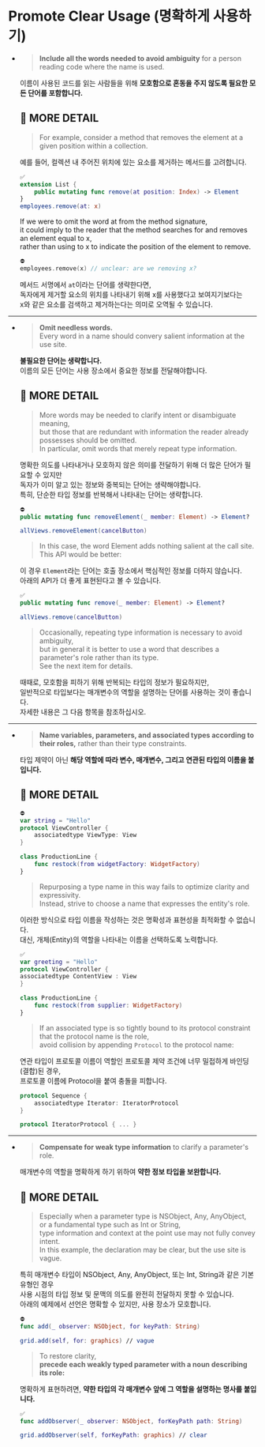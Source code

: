 # Promote Clear Usage (명확하게 사용하기)
- >**Include all the words needed to avoid ambiguity** for a person reading code where the name is used.   

    이름이 사용된 코드를 읽는 사람들을 위해 **모호함으로 혼동을 주지 않도록 필요한 모든 단어를 포함합니다.**
    
    ## 🔎 MORE DETAIL
    > For example, consider a method that removes the element at a given position within a collection.   

    예를 들어, 컬렉션 내 주어진 위치에 있는 요소를 제거하는 메서드를 고려합니다.   
    ```Swift
    ✅
    extension List {
        public mutating func remove(at position: Index) -> Element
    }
    employees.remove(at: x)
    ```
    If we were to omit the word at from the method signature,   
    it could imply to the reader that the method searches for and removes an element equal to x,   
    rather than using to x to indicate the position of the element to remove.   
    ```Swift
    ⛔️
    employees.remove(x) // unclear: are we removing x?
    ```
    메서드 서명에서 `at`이라는 단어를 생략한다면,   
    독자에게 제거할 요소의 위치를 나타내기 위해 x를 사용했다고 보여지기보다는   
    x와 같은 요소를 검색하고 제거하는다는 의미로 오역될 수 있습니다.   
---
- >**Omit needless words.**   
    Every word in a name should convery salient information at the use site.   

    **불필요한 단어는 생략합니다.**   
    이름의 모든 단어는 사용 장소에서 중요한 정보를 전달해야합니다.

    ## 🔎 MORE DETAIL
    > More words may be needed to clarify intent or disambiguate meaning,   
    but those that are redundant with information the reader already possesses should be omitted.   
    In particular, omit words that merely repeat type information.   

    명확한 의도를 나타내거나 모호하지 않은 의미를 전달하기 위해 더 많은 단어가 필요할 수 있지만   
    독자가 이미 알고 있는 정보와 중복되는 단어는 생략해야합니다.   
    특히, 단순한 타입 정보를 반복해서 나타내는 단어는 생략합니다.   

    ```Swift
    ⛔️ 
    public mutating func removeElement(_ member: Element) -> Element?
    
    allViews.removeElement(cancelButton)
    ```

    > In this case, the word Element adds nothing salient at the call site.   
    This API would be better:   
    
    이 경우 `Element`라는 단어는 호출 장소에서 핵심적인 정보를 더하지 않습니다.   
    아래의 API가 더 좋게 표현된다고 볼 수 있습니다.   

    ```Swift
    ✅
    public mutating func remove(_ member: Element) -> Element?

    allViews.remove(cancelButton)
    ```

    > Occasionally, repeating type information is necessary to avoid ambiguity,   
    but in general it is better to use a word that describes a parameter's role rather than its type.   
    See the next item for details.   

    때때로, 모호함을 피하기 위해 반복되는 타입의 정보가 필요하지만,   
    일반적으로 타입보다는 매개변수의 역할을 설명하는 단어를 사용하는 것이 좋습니다.   
    자세한 내용은 그 다음 항목을 참조하십시오.   

---
- >**Name variables, parameters, and associated types according to their roles,** rather than their type constraints.   

    타입 제약이 아닌 **해당 역할에 따라 변수, 매개변수, 그리고 연관된 타입의 이름을 붙입니다.**

    ## 🔎 MORE DETAIL
    ```Swift
    ⛔️
    var string = "Hello"
    protocol ViewController {
        associatedtype ViewType: View
    }

    class ProductionLine {
        func restock(from widgetFactory: WidgetFactory)
    }
    ```
    > Repurposing a type name in this way fails to optimize clarity and expressivity.   
    Instead, strive to choose a name that expresses the entity's role.   

    이러한 방식으로 타입 이름을 작성하는 것은 명확성과 표현성을 최적화할 수 없습니다.   
    대신, 개체(Entity)의 역할을 나타내는 이름을 선택하도록 노력합니다.   

    ```Swift
    ✅
    var greeting = "Hello"
    protocol ViewController {
    associatedtype ContentView : View
    }
    
    class ProductionLine {
        func restock(from supplier: WidgetFactory)
    }
    ```
    > If an associated type is so tightly bound to its protocol constraint that the protocol name is the role,   
    avoid collision by appending `Protocol` to the protocol name:   

    연관 타입이 프로토콜 이름이 역할인 프로토콜 제약 조건에 너무 밀접하게 바인딩(결합)된 경우,   
    프로토콜 이름에 Protocol을 붙여 충돌을 피합니다.   

    ```Swift
    protocol Sequence {
        associatedtype Iterator: IteratorProtocol
    }
    
    protocol IteratorProtocol { ... }
    ```

---
- >**Compensate for weak type information** to clarify a parameter's role.   

    매개변수의 역할을 명확하게 하기 위하여 **약한 정보 타입을 보완합니다.**

    ## 🔎 MORE DETAIL
    > Especially when a parameter type is NSObject, Any, AnyObject,   
    or a fundamental type such as Int or String,   
    type information and context at the point use may not fully convey intent.   
    In this example, the declaration may be clear, but the use site is vague.   

    특히 매개변수 타입이 NSObject, Any, AnyObject, 또는 Int, String과 같은 기본 유형인 경우   
    사용 시점의 타입 정보 및 문맥의 의도를 완전히 전달하지 못할 수 있습니다.   
    아래의 예제에서 선언은 명확할 수 있지만, 사용 장소가 모호합니다.   
    ```Swift
    ⛔️
    func add(_ observer: NSObject, for keyPath: String)

    grid.add(self, for: graphics) // vague
    ```
    
    > To restore clarity,   
    **precede each weakly typed parameter with a noun describing its role:**

    명확하게 표현하려면, **약한 타입의 각 매개변수 앞에 그 역할을 설명하는 명사를 붙입니다.**   
    ```Swift
    ✅
    func addObserver(_ observer: NSObject, forKeyPath path: String)
    
    grid.addObserver(self, forKeyPath: graphics) // clear
    ```